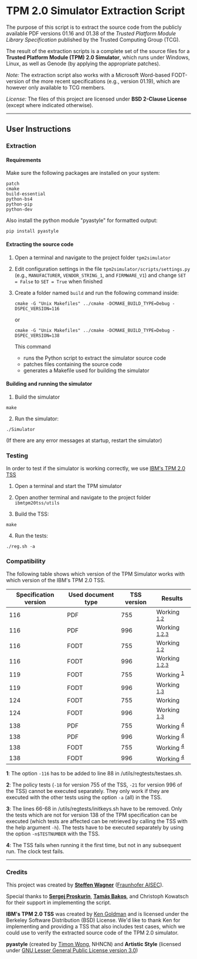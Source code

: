 # TPM 2.0 Simulator Extraction Script

The purpose of this script is to extract the source code from the publicly available PDF versions 01.16 and 01.38 of the *Trusted Platform Module Library Specification* published by the Trusted Computing Group (TCG).

The result of the extraction scripts is a complete set of the source files for a __Trusted Platform Module (TPM) 2.0 Simulator__, which runs under Windows, Linux, as well as Genode (by applying the appropriate patches).

*Note:* The extraction script also works with a Microsoft Word-based FODT-version of the more recent specifications (e.g., version 01.19), which are however only available to TCG members.

*License:* The files of this project are licensed under **BSD 2-Clause License** (except where indicated otherwise).

---

## User Instructions


### Extraction

#### Requirements
Make sure the following packages are installed on your system:
```
patch
cmake
build-essential
python-bs4
python-pip
python-dev
```

Also install the python module "pyastyle" for formatted output:
```
pip install pyastyle
```

#### Extracting the source code
1. Open a terminal and navigate to the project folder `tpm2simulator`
2. Edit configuration settings in the file `tpm2simulator/scripts/settings.py` (e.g., `MANUFACTURER`, `VENDOR_STRING_1`, and `FIRMWARE_V1`) and change `SET = False` to `SET = True` when finished
3. Create a folder named `build` and run the following command inside:
    ```
    cmake -G "Unix Makefiles" ../cmake -DCMAKE_BUILD_TYPE=Debug -DSPEC_VERSION=116
    ```
    or
    ```
    cmake -G "Unix Makefiles" ../cmake -DCMAKE_BUILD_TYPE=Debug -DSPEC_VERSION=138
    ```

    This command
    * runs the Python script to extract the simulator source code
    * patches files containing the source code
    * generates a Makefile used for building the simulator

#### Building and running the simulator
1. Build the simulator
```
make
```

2. Run the simulator:
```
./Simulator
```
(If there are any error messages at startup, restart the simulator)


### Testing
In order to test if the simulator is working correctly, we use [IBM's TPM 2.0 TSS](https://sourceforge.net/projects/ibmtpm20tss)

1. Open a terminal and start the TPM simulator

2. Open another terminal and navigate to the project folder `ibmtpm20tss/utils`

3. Build the TSS:
```
make
```
4. Run the tests:
```
./reg.sh -a
```

### Compatibility
The following table shows which version of the TPM Simulator works with which version of the IBM's TPM 2.0 TSS.

| Specification version | Used document type | TSS version | Results                                                                                                           |
| --------------------- | ------------------ | ----------- | ----------------------------------------------------------------------------------------------------------------- |
| 116                   | PDF                | 755         | Working <sup id="a1">[1](#f1)</sup><sup>,</sup><sup id="a2">[2](#f2)</sup>                                        |  
| 116                   | PDF                | 996         | Working <sup id="a1">[1](#f1)</sup><sup>,</sup><sup id="a2">[2](#f2)</sup><sup>,</sup><sup id="a3">[3](#f3)</sup> |
| 116                   | FODT               | 755         | Working <sup id="a1">[1](#f1)</sup><sup>,</sup><sup id="a2">[2](#f2)</sup>                                        |
| 116                   | FODT               | 996         | Working <sup id="a1">[1](#f1)</sup><sup>,</sup><sup id="a2">[2](#f2)</sup><sup>,</sup><sup id="a3">[3](#f3)</sup> |
| 119                   | FODT               | 755         | Working <sup id="a1">[1](#f1)</sup>                                                                               |
| 119                   | FODT               | 996         | Working <sup id="a1">[1](#f1)</sup><sup>,</sup><sup id="a3">[3](#f3)</sup>                                        |
| 124                   | FODT               | 755         | Working                                                                                                           |
| 124                   | FODT               | 996         | Working <sup id="a1">[1](#f1)</sup><sup>,</sup><sup id="a3">[3](#f3)</sup>                                        |
| 138                   | PDF                | 755         | Working <sup id="a4">[4](#f4)</sup>                                                                               |
| 138                   | PDF                | 996         | Working <sup id="a4">[4](#f4)</sup>                                                                               |
| 138                   | FODT               | 755         | Working <sup id="a4">[4](#f4)</sup>                                                                               |
| 138                   | FODT               | 996         | Working <sup id="a4">[4](#f4)</sup>                                                                               |

<b id="f1">1</b>: The option `-116` has to be added to line 88 in /utils/regtests/testaes.sh.

<b id="f2">2</b>: The policy tests (`-18` for version 755 of the TSS, `-21` for version 996 of the TSS) cannot be executed separately. They only work if they are executed with the other tests using the option `-a` (all) in the TSS.

<b id="f3">3</b>: The lines 66-68 in /utils/regtests/initkeys.sh have to be removed. Only the tests which are not for version 138 of the TPM specification can be executed (which tests are affected can be retrieved by calling the TSS with the help argument `-h`). The tests have to be executed separately by using the option `-n$TESTNUMBER` with the TSS.

<b id="f4">4</b>: The TSS fails when running it the first time, but not in any subsequent run. The clock test fails.

---

### Credits

This project was created by **[Steffen Wagner](https://github.com/stwagnr)** ([Fraunhofer AISEC](https://www.aisec.fraunhofer.de)).

Special thanks to **[Sergej Proskurin](https://github.com/prosig)**, **[Tamás Bakos](https://github.com/tamasbakos)**, and Christoph Kowatsch for their support in implementing the script.

**IBM's TPM 2.0 TSS** was created by [Ken Goldman](http://sourceforge.net/u/kagoldman) and is licensed under the Berkeley Software Distribution (BSD) License. We'd like to thank Ken for implementing and providing a TSS that also includes test cases, which we could use to verify the extracted source code of the TPM 2.0 simulator.

**pyastyle** (created by [Timon Wong](https://github.com/timonwong), NHNCN) and **Artistic Style** (licensed under [GNU Lesser General Public License version 3.0](http://astyle.sourceforge.net/license.html))

